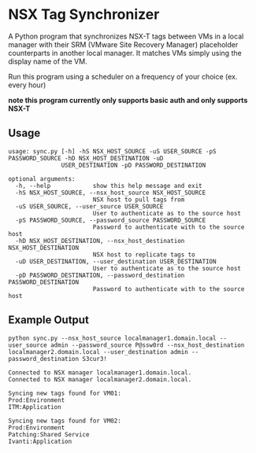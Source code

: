 # NSX Tag Synchronizer

A Python program that synchronizes NSX-T tags between VMs in a local manager with their SRM (VMware Site Recovery Manager) placeholder counterparts in another local manager. It matches VMs simply using the display name of the VM.

Run this program using a scheduler on a frequency of your choice (ex. every hour)

**note this program currently only supports basic auth and only supports NSX-T**

## Usage

```
usage: sync.py [-h] -hS NSX_HOST_SOURCE -uS USER_SOURCE -pS PASSWORD_SOURCE -hD NSX_HOST_DESTINATION -uD
               USER_DESTINATION -pD PASSWORD_DESTINATION

optional arguments:
  -h, --help            show this help message and exit
  -hS NSX_HOST_SOURCE, --nsx_host_source NSX_HOST_SOURCE
                        NSX host to pull tags from
  -uS USER_SOURCE, --user_source USER_SOURCE
                        User to authenticate as to the source host
  -pS PASSWORD_SOURCE, --password_source PASSWORD_SOURCE
                        Password to authenticate with to the source host
  -hD NSX_HOST_DESTINATION, --nsx_host_destination NSX_HOST_DESTINATION
                        NSX host to replicate tags to
  -uD USER_DESTINATION, --user_destination USER_DESTINATION
                        User to authenticate as to the source host
  -pD PASSWORD_DESTINATION, --password_destination PASSWORD_DESTINATION
                        Password to authenticate with to the source host
```

## Example Output

```
python sync.py --nsx_host_source localmanager1.domain.local --user_source admin --password_source P@ssw0rd --nsx_host_destination localmanager2.domain.local --user_destination admin --password_destination S3cur3!

Connected to NSX manager localmanager1.domain.local.
Connected to NSX manager localmanager2.domain.local.

Syncing new tags found for VM01:
Prod:Environment
ITM:Application

Syncing new tags found for VM02:
Prod:Environment
Patching:Shared Service
Ivanti:Application
```
